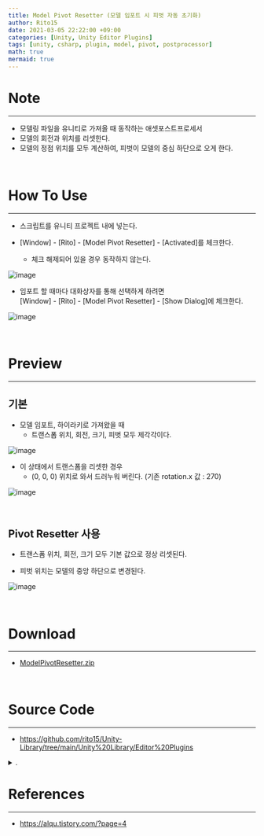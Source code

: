 ```yaml
---
title: Model Pivot Resetter (모델 임포트 시 피벗 자동 초기화)
author: Rito15
date: 2021-03-05 22:22:00 +09:00
categories: [Unity, Unity Editor Plugins]
tags: [unity, csharp, plugin, model, pivot, postprocessor]
math: true
mermaid: true
---
```


# Note
---
- 모델링 파일을 유니티로 가져올 때 동작하는 애셋포스트프로세서
- 모델의 회전과 위치를 리셋한다.
- 모델의 정점 위치를 모두 계산하여, 피벗이 모델의 중심 하단으로 오게 한다.

<br>

# How To Use
---
- 스크립트를 유니티 프로젝트 내에 넣는다.

- [Window] - [Rito] - [Model Pivot Resetter] - [Activated]를 체크한다.
  - 체크 해제되어 있을 경우 동작하지 않는다.

![image](https://user-images.githubusercontent.com/42164422/110126112-6dfb7900-7e07-11eb-8145-eb635f7b8761.png)

- 임포트 할 때마다 대화상자를 통해 선택하게 하려면<br>
  [Window] - [Rito] - [Model Pivot Resetter] - [Show Dialog]에 체크한다.

![image](https://user-images.githubusercontent.com/42164422/110122641-3559a080-7e03-11eb-8db9-4d3247738a35.png)

<br>

# Preview
---

## 기본


- 모델 임포트, 하이라키로 가져왔을 때
  - 트랜스폼 위치, 회전, 크기, 피벗 모두 제각각이다.

![image](https://user-images.githubusercontent.com/42164422/110127359-e282e780-7e08-11eb-8fbc-9c7fe9debc58.png)


- 이 상태에서 트랜스폼을 리셋한 경우
  - (0, 0, 0) 위치로 와서 드러누워 버린다. (기존 rotation.x 값 : 270)

![image](https://user-images.githubusercontent.com/42164422/110122836-7a7dd280-7e03-11eb-96e0-ad1baf381101.png)


<br>

## Pivot Resetter 사용

- 트랜스폼 위치, 회전, 크기 모두 기본 값으로 정상 리셋된다.

- 피벗 위치는 모델의 중앙 하단으로 변경된다.

![image](https://user-images.githubusercontent.com/42164422/110123018-bd3faa80-7e03-11eb-9c25-25f4d8e3fe58.png)

<br>

# Download
---
- [ModelPivotResetter.zip](https://github.com/rito15/Images/files/6090997/ModelPivotResetter.zip)

<br>

# Source Code
---
- <https://github.com/rito15/Unity-Library/tree/main/Unity%20Library/Editor%20Plugins>

<details>
<summary markdown="span"> 
.
</summary>

```cs

#if UNITY_EDITOR

using UnityEngine;
using UnityEditor;

// 날짜 : 2021-03-05 PM 9:38:46
// 작성자 : Rito

// 기능
//  - 임포트되는 모델의 트랜스폼을 자동 리셋한다.
//  - 피벗을 모델의 중심 하단 좌표로 위치시킨다.

// 옵션
//  - [Window] - [Rito] - [Model Pivot Resetter] - [Activated]를 통해 동작 여부를 결정할 수 있다.
//  - [Window] - [Rito] - [Model Pivot Resetter] - [Show Dialog]를 체크할 경우,
//    모델을 임포트할 때마다 기능 적용 여부를 다이얼로그를 통해 선택할 수 있다.

namespace Rito
{
    public class ModelPivotResetter : AssetPostprocessor
    {
        private void OnPostprocessModel(GameObject go)
        {
            if(!Activated) return;

            if(!ShowDialog)
                ResetModelPivot(go);

            else if (EditorUtility.DisplayDialog("Model Pivot Resetter", $"Reset Pivot of {go.name}", "Yes", "No"))
                ResetModelPivot(go);
        }

        private void ResetModelPivot(GameObject go)
        {
            var meshes = go.GetComponentsInChildren<MeshFilter>();

            foreach (var meshFilter in meshes)
            {
                Mesh m = meshFilter.sharedMesh;
                Vector3[] vertices = m.vertices;

                // 1. 로컬 트랜스폼 초기화하면서 정점 돌려놓기
                for (int i = 0; i < m.vertexCount; i++)
                {
                    vertices[i] = go.transform.TransformPoint(m.vertices[i]);
                }

                go.transform.localRotation = Quaternion.identity;
                go.transform.localPosition = Vector3.zero;
                go.transform.localScale = Vector3.one;

                // 2. 피벗을 모델 중심 하단으로 변경
                Vector3 modelToPivotDist = -GetBottomCenterPosition(vertices);

                for (int i = 0; i < m.vertexCount; i++)
                {
                    vertices[i] += modelToPivotDist;
                }

                // 3. 메시에 적용
                m.vertices = vertices;
                m.RecalculateBounds();
                m.RecalculateNormals();

                Debug.Log($"Pivot Reset - {go.name}::{meshFilter.gameObject.name}");
            }
        }

        /// <summary> 모델의 XZ 중심, Y 하단 위치 구하기 </summary>
        private Vector3 GetBottomCenterPosition(Vector3[] vertices)
        {
            float minX = float.MaxValue, minZ = float.MaxValue, minY = float.MaxValue;
            float maxX = float.MinValue, maxZ = float.MinValue;

            foreach (var vert in vertices)
            {
                if(minX > vert.x) minX = vert.x;
                if(minZ > vert.z) minZ = vert.z;
                if(minY > vert.y) minY = vert.y;

                if(maxX < vert.x) maxX = vert.x;
                if(maxZ < vert.z) maxZ = vert.z;
            }
            float x = (minX + maxX) * 0.5f;
            float z = (minZ + maxZ) * 0.5f;
            float y = minY;

            return new Vector3(x, y, z);
        }

        /***********************************************************************
        *                               Menu Item
        ***********************************************************************/
        #region .
        // 1. On/Off
        private const string ActivationMenuName = "Window/Rito/Model Pivot Resetter/Activated";
        private const string ActivationSettingName = "ModelPivotResetterActivated";

        public static bool Activated
        {
            get { return EditorPrefs.GetBool(ActivationSettingName, true); }
            set { EditorPrefs.SetBool(ActivationSettingName, value); }
        }

        [MenuItem(ActivationMenuName)]
        private static void ActivationToggle() => Activated = !Activated;

        [MenuItem(ActivationMenuName, true)]
        private static bool ActivationToggleValidate()
        {
            Menu.SetChecked(ActivationMenuName, Activated);
            return true;
        }

        // 2. Show Dialog
        private const string ShowDialogMenuName = "Window/Rito/Model Pivot Resetter/Show Dialog";
        private const string ShowDialogSettingName = "ModelPivotResetterShowDialog";

        public static bool ShowDialog
        {
            get { return EditorPrefs.GetBool(ShowDialogSettingName, true); }
            set { EditorPrefs.SetBool(ShowDialogSettingName, value); }
        }

        [MenuItem(ShowDialogMenuName)]
        private static void ShowDialogToggle() => ShowDialog = !ShowDialog;

        [MenuItem(ShowDialogMenuName, true)]
        private static bool ShowDialogToggleValidate()
        {
            Menu.SetChecked(ShowDialogMenuName, ShowDialog);
            return true;
        }

        #endregion
    }
}

#endif
```

</details>


# References
---
- <https://alqu.tistory.com/?page=4>